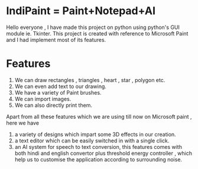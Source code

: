 # IndiPaint = Paint+Notepad+AI
Hello everyone , I have made this project on python using python's GUI module ie. Tkinter. 
This project is created with reference to Microsoft Paint and I  had implement most of its features.

# Features
1. We can draw rectangles , triangles , heart , star , polygon etc.
2. We can even add text to our drawing.
3. We have a variety of Paint brushes.
4. We can import images.
5. We can also directly print them.

Apart from all these features which we are using till now on Microsoft paint , here we have
1. a variety of designs which impart some 3D effects in our creation.
2. a text editor which can be easily switched in with a single click.
3. an AI system for speech to text conversion, this features comes with both hindi and english convertor plus threshold energy controller , which help us to customise 
the application according to surrounding noise.
